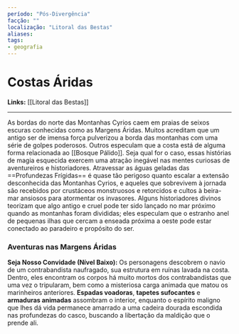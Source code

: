 ```yaml
---
período: "Pós-Divergência"
facção: ""
localização: "Litoral das Bestas"
aliases:
tags:
- geografia
---
```


# **Costas Áridas**

**Links:** [[Litoral das Bestas]]

---
As bordas do norte das Montanhas Cyrios caem em praias de seixos escuras conhecidas como as Margens Áridas. Muitos acreditam que um antigo ser de imensa força pulverizou a borda das montanhas com uma série de golpes poderosos. Outros especulam que a costa está de alguma forma relacionada ao [[Bosque Pálido]]. Seja qual for o caso, essas histórias de magia esquecida exercem uma atração inegável nas mentes curiosas de aventureiros e historiadores. Atravessar as águas geladas das ==Profundezas Frígidas== é quase tão perigoso quanto escalar a extensão desconhecida das Montanhas Cyrios, e aqueles que sobrevivem à jornada são recebidos por crustáceos monstruosos e retorcidos e cultos à beira-mar ansiosos para atormentar os invasores. Alguns historiadores divinos teorizam que algo antigo e cruel pode ter sido lançado no mar próximo quando as montanhas foram divididas; eles especulam que o estranho anel de pequenas ilhas que cercam a enseada próxima a oeste pode estar conectado ao paradeiro e propósito do ser.

### **Aventuras nas Margens Áridas**

**Seja Nosso Convidade (Nível Baixo):** Os personagens descobrem o navio de um contrabandista naufragado, sua estrutura em ruínas lavada na costa. Dentro, eles encontram os corpos há muito mortos dos contrabandistas que uma vez o tripularam, bem como a misteriosa carga animada que matou os marinheiros anteriores. **Espadas voadoras**, **tapetes sufocantes** e **armaduras animadas** assombram o interior, enquanto o espírito maligno que lhes dá vida permanece amarrado a uma cadeira dourada escondida nas profundezas do casco, buscando a libertação da maldição que o prende ali.